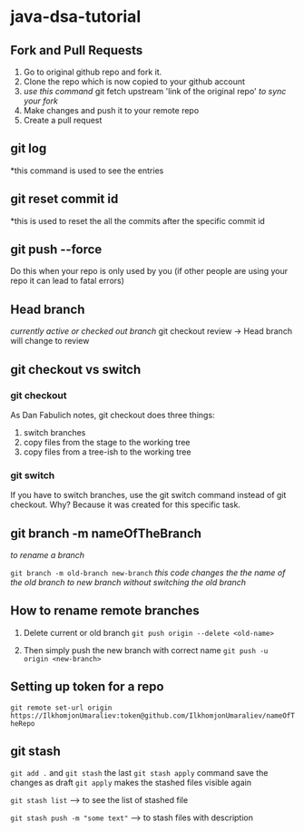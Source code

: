 # java-dsa-tutorial
## Fork and Pull Requests

1. Go to original github repo and fork it.
2. Clone the repo which is now copied to your github account
3. *use this command* git fetch upstream 'link of the original repo' *to sync your fork*
4. Make changes and push it to your remote repo
5. Create a pull request

## git log
*this command is used to see the entries

## git reset commit id
*this is used to reset the all the commits after the specific commit id

## git push --force 
Do this when your repo is only used by you (if other people are using your repo it can lead to fatal errors)

## Head branch
*currently active or checked out branch*
git checkout review -> Head branch will change to review

## git checkout vs switch
### git checkout
As Dan Fabulich notes, git checkout does three things:
1. switch branches
2. copy files from the stage to the working tree
3. copy files from a tree-ish to the working tree


### git switch
If you have to switch branches, use the git switch command instead of git checkout. Why? Because it was created for this specific task.


## git branch -m nameOfTheBranch
*to rename a branch*

`git branch -m old-branch new-branch`
*this code changes the the name of the old branch to new branch without switching the old branch*

## How to rename remote branches
1. Delete current or old branch
`git push origin --delete <old-name>`

2. Then simply push the new branch with correct name
`git push -u origin <new-branch>`


## Setting up token for a repo

`git remote set-url origin https://IlkhomjonUmaraliev:token@github.com/IlkhomjonUmaraliev/nameOfTheRepo`


## git stash
`git add .` and `git stash` the last `git stash apply` command save the changes as draft
`git apply` makes the stashed files visible again

`git stash list` --> to see the list of stashed file

`git stash push -m "some text"` --> to stash files with description

